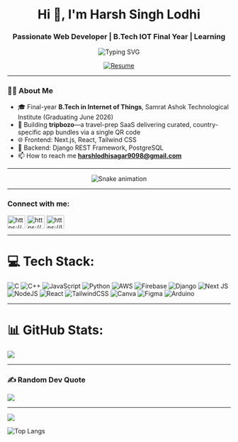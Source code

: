 <h1 align="center">Hi 👋, I'm Harsh Singh Lodhi</h1>
<h3 align="center">Passionate Web Developer | B.Tech IOT Final Year | Learning </h3>
<div align="center">
  <img src="https://readme-typing-svg.herokuapp.com?font=Fira+Code&pause=1000&color=2E97F7&center=true&vCenter=true&width=435&lines=Full+Stack+Developer;React+%26+Nextjs+Enthusiast;Web+Development+Enthusiast;Problem+Solver" alt="Typing SVG" />
</div>
<p align="center">
  <a href="https://github.com/user-attachments/files/21492613/RESUME.pdf)">
    <img src="https://img.shields.io/badge/📄%20Download%20Resume-007ACC?style=for-the-badge&logo=github&logoColor=white" alt="Resume" />
  </a>
</p>

---

### 👨‍💻 About Me
- 🎓 Final-year **B.Tech in Internet of Things**, Samrat Ashok Technological Institute (Graduating June 2026)
- 🚀 Building **tripbozo**—a travel-prep SaaS delivering curated, country-specific app bundles via a single QR code
- 🌐 Frontend: Next.js, React, Tailwind CSS
- 🔧 Backend: Django REST Framework, PostgreSQL
- 📫 How to reach me **harshlodhisagar9098@gmail.com**
---
<!-- Snake Game Repo View -->

<div align="center">
  <img src="https://profile-readme-generator.com/assets/snake.svg" alt="Snake animation" />
</div>

---
<h3 align="left">Connect with me:</h3>
<p align="left">
<a href="https://linkedin.com/in/https://www.linkedin.com/in/harsh-singh-lodhi-bb383928a/" target="blank"><img align="center" src="https://raw.githubusercontent.com/rahuldkjain/github-profile-readme-generator/master/src/images/icons/Social/linked-in-alt.svg" alt="https://www.linkedin.com/in/harsh-singh-lodhi-bb383928a/" height="30" width="40" /></a>
<a href="https://instagram.com/https://www.instagram.com/harsh._.908/" target="blank"><img align="center" src="https://raw.githubusercontent.com/rahuldkjain/github-profile-readme-generator/master/src/images/icons/Social/instagram.svg" alt="https://www.instagram.com/harsh._.908/" height="30" width="40" /></a>
<a href="https://www.leetcode.com/https://leetcode.com/u/harsh908/" target="blank"><img align="center" src="https://raw.githubusercontent.com/rahuldkjain/github-profile-readme-generator/master/src/images/icons/Social/leet-code.svg" alt="https://leetcode.com/u/harsh908/" height="30" width="40" /></a>
</p>

---

# 💻 Tech Stack:
![C](https://img.shields.io/badge/c-%2300599C.svg?style=for-the-badge&logo=c&logoColor=white) ![C++](https://img.shields.io/badge/c++-%2300599C.svg?style=for-the-badge&logo=c%2B%2B&logoColor=white) ![JavaScript](https://img.shields.io/badge/javascript-%23323330.svg?style=for-the-badge&logo=javascript&logoColor=%23F7DF1E) ![Python](https://img.shields.io/badge/python-3670A0?style=for-the-badge&logo=python&logoColor=ffdd54) ![AWS](https://img.shields.io/badge/AWS-%23FF9900.svg?style=for-the-badge&logo=amazon-aws&logoColor=white) ![Firebase](https://img.shields.io/badge/firebase-%23039BE5.svg?style=for-the-badge&logo=firebase) ![Django](https://img.shields.io/badge/django-%23092E20.svg?style=for-the-badge&logo=django&logoColor=white) ![Next JS](https://img.shields.io/badge/Next-black?style=for-the-badge&logo=next.js&logoColor=white) ![NodeJS](https://img.shields.io/badge/node.js-6DA55F?style=for-the-badge&logo=node.js&logoColor=white) ![React](https://img.shields.io/badge/react-%2320232a.svg?style=for-the-badge&logo=react&logoColor=%2361DAFB) ![TailwindCSS](https://img.shields.io/badge/tailwindcss-%2338B2AC.svg?style=for-the-badge&logo=tailwind-css&logoColor=white) ![Canva](https://img.shields.io/badge/Canva-%2300C4CC.svg?style=for-the-badge&logo=Canva&logoColor=white) ![Figma](https://img.shields.io/badge/figma-%23F24E1E.svg?style=for-the-badge&logo=figma&logoColor=white) ![Arduino](https://img.shields.io/badge/-Arduino-00979D?style=for-the-badge&logo=Arduino&logoColor=white)

---
# 📊 GitHub Stats:

![](https://nirzak-streak-stats.vercel.app/?user=harsh-dev2003/&theme=dark&hide_border=false)<br/>

---
### ✍️ Random Dev Quote
![](https://quotes-github-readme.vercel.app/api?type=horizontal&theme=radical)


---
[![](https://visitcount.itsvg.in/api?id=harsh-dev2003/&icon=0&color=0)](https://visitcount.itsvg.in)

<!-- Proudly created with GPRM ( https://gprm.itsvg.in ) -->

![Top Langs](https://github-readme-stats.vercel.app/api/top-langs/?username=harsh-dev2003&show_icons=true)








